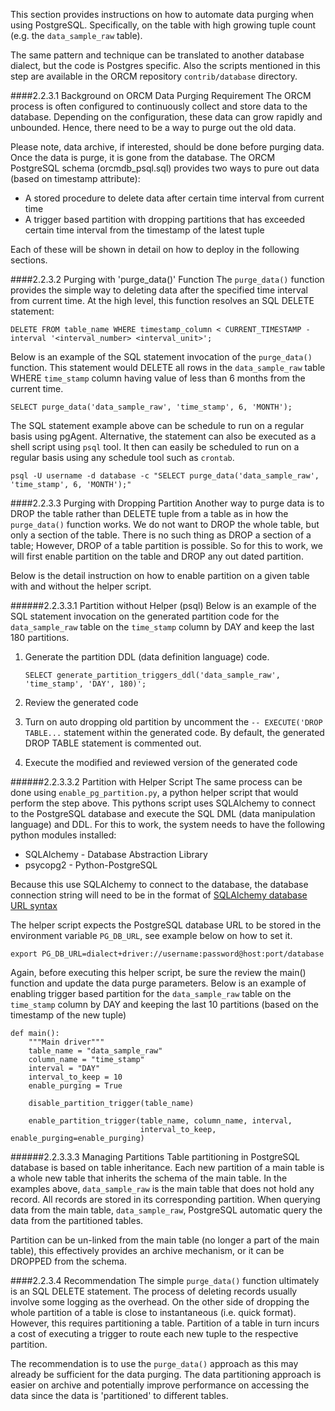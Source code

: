 This section provides instructions on how to automate data purging when using PostgreSQL.  Specifically, on the table with high growing tuple count (e.g. the `data_sample_raw` table).

The same pattern and technique can be translated to another database dialect, but the code is Postgres specific.  Also the scripts mentioned in this step are available in the ORCM repository `contrib/database` directory.

####2.2.3.1 Background on ORCM Data Purging Requirement
The ORCM process is often configured to continuously collect and store data to the database.  Depending on the configuration, these data can grow rapidly and unbounded.  Hence, there need to be a way to purge out the old data.  

Please note, data archive, if interested, should be done before purging data.  Once the data is purge, it is gone from the database.  The ORCM PostgreSQL schema (orcmdb_psql.sql) provides two ways to pure out data (based on timestamp attribute):

* A stored procedure to delete data after certain time interval from current time
* A trigger based partition with dropping partitions that has exceeded certain time interval from the timestamp of the latest tuple

Each of these will be shown in detail on how to deploy in the following sections.

####2.2.3.2 Purging with 'purge_data()' Function
The `purge_data()` function provides the simple way to deleting data after the specified time interval from current time.  At the high level, this function resolves an SQL DELETE statement:

```
DELETE FROM table_name WHERE timestamp_column < CURRENT_TIMESTAMP - interval '<interval_number> <interval_unit>';
```

Below is an example of the SQL statement invocation of the `purge_data()` function.  This statement would DELETE all rows in the `data_sample_raw` table WHERE `time_stamp` column having value of less than 6 months from the current time.

```
SELECT purge_data('data_sample_raw', 'time_stamp', 6, 'MONTH');
```

The SQL statement example above can be schedule to run on a regular basis using pgAgent.  Alternative, the statement can also be executed as a shell script using `psql` tool.  It then can easily be scheduled to run on a regular basis using any schedule tool such as `crontab`.  
 
```
psql -U username -d database -c "SELECT purge_data('data_sample_raw', 'time_stamp', 6, 'MONTH');"
```

####2.2.3.3 Purging with Dropping Partition
Another way to purge data is to DROP the table rather than DELETE tuple from a table as in how the `purge_data()` function works.  We do not want to DROP the whole table, but only a section of the table.  There is no such thing as DROP a section of a table; However, DROP of a table partition is possible.  So for this to work, we will first enable partition on the table and DROP any out dated partition.
 
Below is the detail instruction on how to enable partition on a given table with and without the helper script.

######2.2.3.3.1 Partition without Helper (psql)
Below is an example of the SQL statement invocation on the generated partition code for the `data_sample_raw` table on the `time_stamp` column by DAY and keep the last 180 partitions.

1. Generate the partition DDL (data definition language) code.

    ```
    SELECT generate_partition_triggers_ddl('data_sample_raw', 'time_stamp', 'DAY', 180)';
    ```
2. Review the generated code  

3. Turn on auto dropping old partition by uncomment the `-- EXECUTE('DROP TABLE...` statement within the generated code.  By default, the generated DROP TABLE statement is commented out.
 
4. Execute the modified and reviewed version of the generated code

######2.2.3.3.2 Partition with Helper Script
The same process can be done using `enable_pg_partition.py`, a python helper script that would perform the step above.  This pythons script uses SQLAlchemy to connect to the PostgreSQL database and execute the SQL DML (data manipulation language) and DDL.  For this to work, the system needs to have the following python modules installed:
* SQLAlchemy - Database Abstraction Library
* psycopg2 - Python-PostgreSQL

Because this use SQLAlchemy to connect to the database, the database connection string will need to be in the format of [SQLAlchemy database URL syntax](http://docs.sqlalchemy.org/en/latest/core/engines.html#database-urls) 

The helper script expects the PostgreSQL database URL to be stored in the environment variable `PG_DB_URL`, see example below on how to set it.

```
export PG_DB_URL=dialect+driver://username:password@host:port/database
```

Again, before executing this helper script, be sure the review the main() function and update the data purge parameters.  Below is an example of enabling trigger based partition for the `data_sample_raw` table on the `time_stamp` column by DAY and keeping the last 10 partitions (based on the timestamp of the new tuple)

```
def main():
    """Main driver"""
    table_name = "data_sample_raw"
    column_name = "time_stamp"
    interval = "DAY"
    interval_to_keep = 10
    enable_purging = True

    disable_partition_trigger(table_name)

    enable_partition_trigger(table_name, column_name, interval,
                             interval_to_keep, enable_purging=enable_purging)
```

######2.2.3.3.3 Managing Partitions
Table partitioning in PostgreSQL database is based on table inheritance.  Each new partition of a main table is a whole new table that inherits the schema of the main table.  In the examples above, `data_sample_raw` is the main table that does not hold any record.  All records are stored in its corresponding partition.  When querying data from the main table, `data_sample_raw`, PostgreSQL automatic query the data from the partitioned tables.

Partition can be un-linked from the main table (no longer a part of the main table), this effectively provides an archive mechanism, or it can be DROPPED from the schema.

####2.2.3.4 Recommendation
The simple `purge_data()` function ultimately is an SQL DELETE statement.  The process of deleting records usually involve some logging as the overhead.  On the other side of dropping the whole partition of a table is close to instantaneous (i.e. quick format).  However, this requires partitioning a table.  Partition of a table in turn incurs a cost of executing a trigger to route each new tuple to the respective partition.
  
The recommendation is to use the `purge_data()` approach as this may already be sufficient for the data purging.  The data partitioning approach is easier on archive and potentially improve performance on accessing the data since the data is 'partitioned' to different tables.
